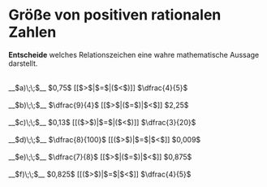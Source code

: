 <!--
version:  0.0.1

language: de

@style
input {
    text-align: center;
}
@end

formula: \carry   \textcolor{red}{\scriptsize #1}
formula: \digit   \rlap{\carry{#1}}\phantom{#2}#2
formula: \permil  \text{‰}

import: https://raw.githubusercontent.com/LiaTemplates/Tikz-Jax/main/README.md

script: https://cdn.jsdelivr.net/gh/LiaTemplates/Tikz-Jax@main/dist/index.js

tags: Bruchrechnung, Dezimalzahlen, Zahlenverständnis, sehr leicht, niedrig, Angeben

comment: Welche Zahl ist größer? Wähle aus.

author: Martin Lommatzsch

-->




# Größe von positiven rationalen Zahlen

**Entscheide** welches Relationszeichen eine wahre mathematische Aussage darstellt.

<br>
__$a)\;\;$__ $0,75$ [[$>$|$=$|($<$)]] $\dfrac{4}{5}$ 
<br>
<br>
__$b)\;\;$__ $\dfrac{9}{4}$ [[$>$|($=$)|$<$]] $2,25$ 
<br>
<br>
__$c)\;\;$__ $0,13$ [[($>$)|$=$|($<$)]] $\dfrac{3}{20}$ 
<br>
<br>
__$d)\;\;$__ $\dfrac{8}{100}$ [[($>$)|$=$|$<$]] $0,009$ 
<br>
<br>
__$e)\;\;$__ $\dfrac{7}{8}$ [[$>$|($=$)|$<$]] $0,875$ 
<br>
<br>
__$f)\;\;$__ $0,825$ [[($>$)|$=$|$<$]] $\dfrac{4}{5}$ 

<br>
<br>
<br>
<br>

